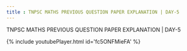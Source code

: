 ```yaml
---
title : TNPSC MATHS PREVIOUS QUESTION PAPER EXPLANATION | DAY-5
---
```


TNPSC MATHS PREVIOUS QUESTION PAPER EXPLANATION | DAY-5



{% include youtubePlayer.html id='fc5ONFMieFA' %}
